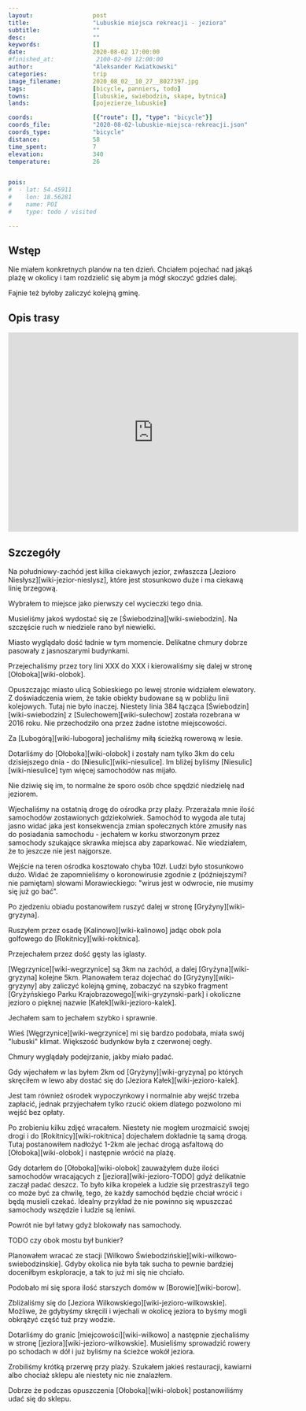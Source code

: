 ```yaml
---
layout:                 post
title:                  "Lubuskie miejsca rekreacji - jeziora"
subtitle:               ""
desc:                   ""
keywords:               []
date:                   2020-08-02 17:00:00
#finished_at:            2100-02-09 12:00:00
author:                 "Aleksander Kwiatkowski"
categories:             trip
image_filename:         2020_08_02__10_27__8027397.jpg
tags:                   [bicycle, panniers, todo]
towns:                  [lubuskie, swiebodzin, skape, bytnica]
lands:                  [pojezierze_lubuskie]

coords:                 [{"route": [], "type": "bicycle"}]
coords_file:            "2020-08-02-lubuskie-miejsca-rekreacji.json"
coords_type:            "bicycle"
distance:               58
time_spent:             7
elevation:              340
temperature:            26


pois:
#  - lat: 54.45911
#    lon: 18.56281
#    name: POI
#    type: todo / visited

---
```



## Wstęp

Nie miałem konkretnych planów na ten dzień. Chciałem pojechać nad jakąś
plażę w okolicy i tam rozdzielić się abym ja mógł skoczyć gdzieś dalej.

Fajnie też byłoby zaliczyć kolejną gminę.

## Opis trasy

<iframe height='405' width='590' frameborder='0' allowtransparency='true' scrolling='no' src='https://www.strava.com/activities/3855323721/embed/1311421e7f0f75f886ae5b1a2c98b1e573128d31'></iframe>

## Szczegóły

Na południowy-zachód jest kilka ciekawych jezior, zwłaszcza
[Jezioro Niesłysz][wiki-jezior-nieslysz], które jest stosunkowo duże
i ma ciekawą linię brzegową.

Wybrałem to miejsce jako pierwszy cel wycieczki tego dnia.

Musieliśmy jakoś wydostać się ze [Świebodzina][wiki-swiebodzin]. Na szczęście
ruch w niedziele rano był niewielki.

Miasto wyglądało dość ładnie w tym momencie. Delikatne chmury dobrze
pasowały z jasnoszarymi budynkami.

Przejechaliśmy przez tory lini XXX do XXX i kierowaliśmy się
dalej w stronę [Ołoboka][wiki-olobok].

Opuszczając miasto ulicą Sobieskiego po lewej stronie widziałem
elewatory. Z doświadczenia wiem, że takie obiekty budowane są w pobliżu
linii kolejowych. Tutaj nie było inaczej. Niestety linia 384
łącząca [Świebodzin][wiki-swiebodzin] z [Sulechowem][wiki-sulechow]
została rozebrana w 2016 roku. Nie przechodziło ona przez żadne
istotne miejscowości.

Za [Lubogórą][wiki-lubogora] jechaliśmy miłą ścieżką rowerową w lesie.

Dotarliśmy do [Ołoboka][wiki-olobok] i zostały nam tylko 3km do celu
dzisiejszego dnia - do [Niesulic][wiki-niesulice]. Im bliżej byliśmy
[Niesulic][wiki-niesulice] tym więcej samochodów nas mijało.

Nie dziwię się im, to normalne że sporo osób chce spędzić niedzielę
nad jeziorem.

Wjechaliśmy na ostatnią drogę do ośrodka przy plaży. Przerażała mnie
ilość samochodów zostawionych gdziekolwiek. Samochód to wygoda ale tutaj
jasno widać jaka jest konsekwencja zmian społecznych które zmusiły nas do
posiadania samochodu - jechałem w korku stworzonym przez samochody szukające
skrawka miejsca aby zaparkować. Nie wiedziałem, że to jeszcze nie jest
najgorsze.

Wejście na teren ośrodka kosztowało chyba 10zł. Ludzi było stosunkowo dużo.
Widać że zapomnieliśmy o koronowirusie zgodnie z (późniejszymi? nie pamiętam)
słowami Morawieckiego: "wirus jest w odwrocie, nie musimy się już go bać".

Po zjedzeniu obiadu postanowiłem ruszyć dalej w stronę [Gryżyny][wiki-gryzyna].

Ruszyłem przez osadę [Kalinowo][wiki-kalinowo] jadąc obok pola
golfowego do [Rokitnicy][wiki-rokitnica].

Przejechałem przez dość gęsty las iglasty.

[Węgrzynice][wiki-wegrzynice] są 3km na zachód, a dalej [Gryżyna][wiki-gryzyna]
kolejne 5km. Planowałem teraz dojechać do [Gryżyny][wiki-gryzyny]
aby zaliczyć kolejną gminę, zobaczyć na szybko fragment
[Gryżyńskiego Parku Krajobrazowego][wiki-gryzynski-park]
i okoliczne jezioro o pięknej nazwie [Kałek][wiki-jezioro-kalek].

Jechałem sam to jechałem szybko i sprawnie.

Wieś [Węgrzynice][wiki-wegrzynice] mi się bardzo podobała, miała swój
"lubuski" klimat. Większość budynków była z czerwonej cegły.

Chmury wyglądały podejrzanie, jakby miało padać.

Gdy wjechałem w las byłem 2km od [Gryżyny][wiki-gryzyna] po których skręciłem
w lewo aby dostać się do [Jeziora Kałek][wiki-jezioro-kalek].

Jest tam również ośrodek wypoczynkowy i normalnie aby wejść trzeba zapłacić,
jednak przyjechałem tylko rzucić okiem dlatego pozwolono mi wejść bez opłaty.

Po zrobieniu kilku zdjęć wracałem. Niestety nie mogłem urozmaicić
swojej drogi i do [Rokitnicy][wiki-rokitnica] dojechałem dokładnie
tą samą drogą. Tutaj postanowiłem nadłożyć 1-2km ale jechać drogą asfaltową
do [Ołoboka][wiki-olobok] i następnie wrócić na plażę.

Gdy dotarłem do [Ołoboka][wiki-olobok] zauważyłem duże ilości samochodów
wracających z [jeziora][wiki-jezioro-TODO] gdyż delikatnie zaczął padać
deszcz. To było kilka kropelek a ludzie się przestraszyli tego co może być
za chwilę, tego, że każdy samochód będzie chciał wrócić i będą musieli czekać.
Idealny przykład że nie powinno się wpuszczać samochody wszędzie i ludzie
są leniwi.

Powrót nie był łatwy gdyż blokowały nas samochody.

TODO czy obok mostu był bunkier?

Planowałem wracać ze stacji [Wilkowo Świebodzińskie][wiki-wilkowo-swiebodzinskie].
Gdyby okolica nie była tak sucha to pewnie bardziej doceniłbym
eskploracje, a tak to już mi się nie chciało.

Podobało mi się spora ilość starszych domów w [Borowie][wiki-borow].

Zbliżaliśmy się do [Jeziora Wilkowskiego][wiki-jezioro-wilkowskie]. Możliwe, że
gdybyśmy skręcili i wjechali w okolicę jeziora to byśmy mogli obkrążyć
część tuż przy wodzie.

Dotarliśmy do granic [miejcowości][wiki-wilkowo] a następnie zjechaliśmy
w stronę [jeziora][wiki-jezioro-wilkowskie]. Musieliśmy sprowadzić rowery po schodach
w dół i już byliśmy na ścieżce wokół jeziora.

Zrobiliśmy krótką przerwę przy plaży. Szukałem jakieś restauracji, kawiarni
albo chociaż sklepu ale niestety nic nie znalazłem.

Dobrze że podczas opuszczenia [Ołoboka][wiki-olobok] postanowiliśmy
udać się do sklepu.
